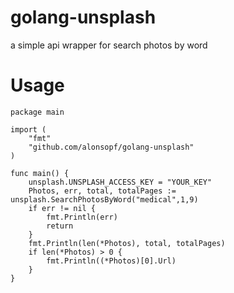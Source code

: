 # golang-unsplash
a simple api wrapper for search photos by word

# Usage
```golang
package main

import (
	"fmt"
	"github.com/alonsopf/golang-unsplash"
)

func main() {
	unsplash.UNSPLASH_ACCESS_KEY = "YOUR_KEY"
	Photos, err, total, totalPages := unsplash.SearchPhotosByWord("medical",1,9)
    if err != nil {
    	fmt.Println(err)
    	return
    }
    fmt.Println(len(*Photos), total, totalPages)
    if len(*Photos) > 0 {
    	fmt.Println((*Photos)[0].Url)	
    }   
}
```
